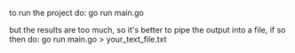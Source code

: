 to run the project do:
go run main.go

but the results are too much, so it's better to pipe the output into a file, if so then do:
go run main.go > your_text_file.txt

